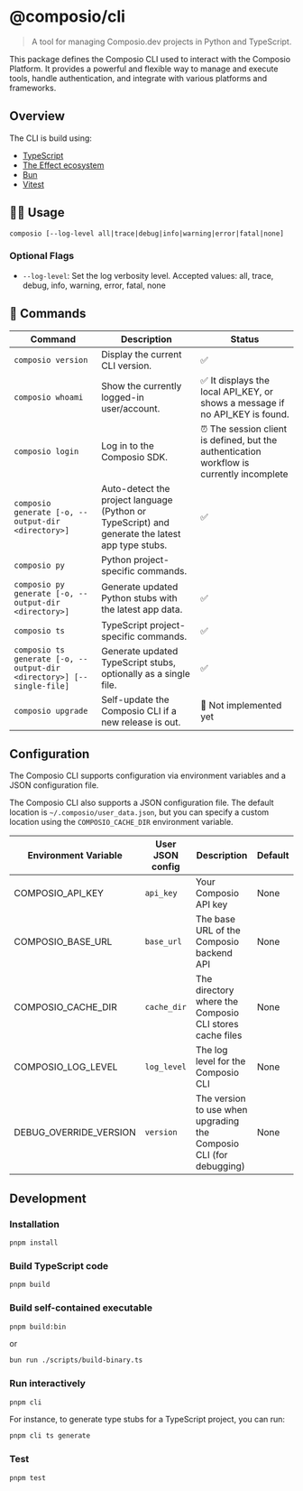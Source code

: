# @composio/cli

> A tool for managing Composio.dev projects in Python and TypeScript.

This package defines the Composio CLI used to interact with the Composio Platform. It provides a powerful and flexible way to manage and execute tools, handle authentication, and integrate with various platforms and frameworks.

## Overview

The CLI is build using:

- [TypeScript](https://www.typescriptlang.org/)
- [The Effect ecosystem](https://effect.website/docs)
- [Bun](https://bun.sh/)
- [Vitest](https://vitest.dev/)

## 🧑‍💻 Usage

```
composio [--log-level all|trace|debug|info|warning|error|fatal|none]
```

### Optional Flags

- `--log-level`: Set the log verbosity level. Accepted values: all, trace, debug, info, warning, error, fatal, none

## 🧭 Commands

| Command                                                               | Description                                                                                     | Status                                                                                    |
| --------------------------------------------------------------------- | ----------------------------------------------------------------------------------------------- | ----------------------------------------------------------------------------------------- |
| `composio version`                                                    | Display the current CLI version.                                                                | ✅                                                                                        |
| `composio whoami`                                                     | Show the currently logged-in user/account.                                                      | ✅ It displays the local API_KEY, or shows a message if no API_KEY is found.              |
| `composio login`                                                      | Log in to the Composio SDK.                                                                     | ⏰ The session client is defined, but the authentication workflow is currently incomplete |
| `composio generate [-o, --output-dir <directory>]`                    | Auto-detect the project language (Python or TypeScript) and generate the latest app type stubs. | ✅                                                                                        |
| `composio py`                                                         | Python project-specific commands.                                                               |
| `composio py generate [-o, --output-dir <directory>]`                 | Generate updated Python stubs with the latest app data.                                         | ✅                                                                                        |
| `composio ts`                                                         | TypeScript project-specific commands.                                                           | ✅                                                                                        |
| `composio ts generate [-o, --output-dir <directory>] [--single-file]` | Generate updated TypeScript stubs, optionally as a single file.                                 | ✅                                                                                        |
| `composio upgrade`                                                    | Self-update the Composio CLI if a new release is out.                                           | 🛑 Not implemented yet                                                                    |

## Configuration

The Composio CLI supports configuration via environment variables and a JSON configuration file.

The Composio CLI also supports a JSON configuration file. The default location is `~/.composio/user_data.json`, but you can specify a custom location using the `COMPOSIO_CACHE_DIR` environment variable.

| Environment Variable   | User JSON config | Description                                                        | Default |
| ---------------------- | ---------------- | ------------------------------------------------------------------ | ------- |
| COMPOSIO_API_KEY       | `api_key`        | Your Composio API key                                              | None    |
| COMPOSIO_BASE_URL      | `base_url`       | The base URL of the Composio backend API                           | None    |
| COMPOSIO_CACHE_DIR     | `cache_dir`      | The directory where the Composio CLI stores cache files            | None    |
| COMPOSIO_LOG_LEVEL     | `log_level`      | The log level for the Composio CLI                                 | None    |
| DEBUG_OVERRIDE_VERSION | `version`        | The version to use when upgrading the Composio CLI (for debugging) | None    |

## Development

### Installation

```bash
pnpm install
```

### Build TypeScript code

```bash
pnpm build
```

### Build self-contained executable

```bash
pnpm build:bin
```

or

```bash
bun run ./scripts/build-binary.ts
```

### Run interactively

```bash
pnpm cli
```

For instance, to generate type stubs for a TypeScript project, you can run:

```bash
pnpm cli ts generate
```

### Test

```bash
pnpm test
```
